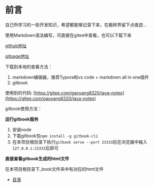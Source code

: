 # 前言
 
自己所学习的一些开发知识，希望都能够记录下来，在搬砖界留下点痕迹...

使用Markdown语法编写，可直接在gitee中查看，也可以下载下来

[github地址](https://github.com/BigYoungBrother/bricks-doc)

[gitpage地址](https://gaoyang8320.gitee.io/bricks)


下载到本地的查看方法：

 1. markdown编辑器，推荐Typora和vs code + markdown all in one插件
 2. gitbook

使用到的代码: [https://gitee.com/gaoyang8320/java-notes](https://gitee.com/gaoyang8320/java-notes)

gitbook使用方法：

 **运行gitbook服务**
 1. 安装node
 2. 下载gitbook包`npm install -g gitbook-cli`
 3. 在本项目根目录下执行`gitbook serve --port 23333`后在浏览器中输入`127.0.0.1:23333`后即可

**直接查看gitbook生成的html文件**

在本项目根目录下_book文件夹中有对应的html文件

* [目录](SUMMARY.md)